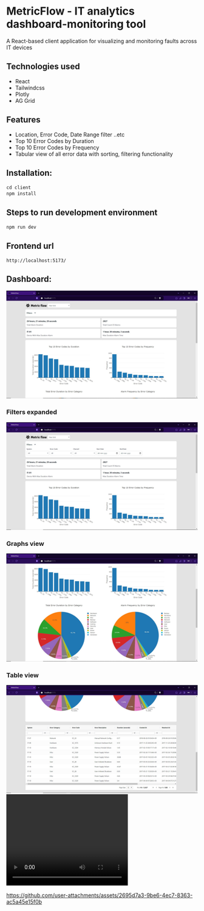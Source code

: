 # MetricFlow - IT analytics dashboard-monitoring tool

A React-based client application for visualizing and monitoring faults across IT devices

## Technologies used
- React
- Tailwindcss
- Plotly
- AG Grid

## Features
- Location, Error Code, Date Range filter ..etc
- Top 10 Error Codes by Duration
- Top 10 Error Codes by Frequency
- Tabular view of all error data with sorting, filtering functionality


## Installation:
```
cd client
npm install
```

## Steps to run development environment
```
npm run dev
```

## Frontend url
```
http://localhost:5173/
```

## Dashboard:
<img src="./media/dashboard-1.JPG" alt="Dashboard "/>

### Filters expanded
<img src="./media/dashboard-2.JPG" alt="Dashboard Filters expanded"/>

### Graphs view
<img src="./media/dashboard-3.JPG" alt="Dashboard Graphs view"/>

### Table view
<img src="./media/dashboard-4.JPG" alt="Dashboard Table view"/>

<video width="320" height="240" controls>
  <source src="./media/metricflow_demo.mp4" type="video/mp4">
</video>



https://github.com/user-attachments/assets/2695d7a3-9be6-4ec7-8363-ac5a45e15f0b

